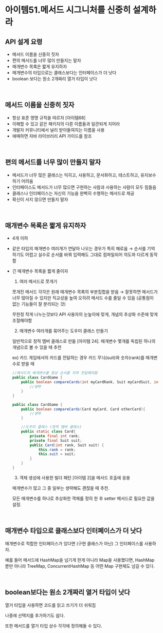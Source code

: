 # 아이템51.메서드 시그니처를 신중히 설계하라

## API 설계 요령

- 메서드 이름을 신중히 짓자
- 편의 메서드를 너무 많이 만들지는 말자
- 매개변수 목록은 짧게 유지하자
- 매개변수의 타입으로는 클래스보다는 인터페이스가 더 낫다
- boolean 보다는 원소 2개짜리 열거 타입이 낫다

<br>

## **메서드 이름을 신중히 짓자**

- 항상 표준 명명 규칙을 따르자 [아이템68]
- 이해할 수 있고 같은 패키지의 다른 이름들과 일관되게 지어라
- 개발자 커뮤니티에서 널리 받아들여지는 이름을 사용
- 애매하면 자바 라이브러리 API 가이드를 참조

<br>

## **편의 메서드를 너무 많이 만들지 말자**

- 메서드가 너무 많은 클래스는 익히고, 사용하고, 문서화하고, 테스트하고, 유지보수하기 어려움
- 인터페이스도 메서드가 너무 많으면 구현하는 사람과 사용하는 사람이 모두 힘들음
- 클래스나 인터페이스는 자신의 기능을 완벽히 수행하는 메서드로 제공
- 확신이 서지 않으면 만들지 말자

<br>

## **매개변수 목록은 짧게 유지하자**

- 4개 이하
- 같은 타입의 매개변수 여러개가 연달아 나오는 경우가 특히 해로움 → 순서를 기억하기도 어렵고 실수로 순서를 바꿔 입력해도 그대로 컴파일되어 의도와 다르게 동작함
- 긴 매개변수 목록을 짧게 줄이자
    
    1) 여러 메서드로 쪼개기
    
    쪼개진 메서드 각각은 원래 매개변수 목록의 부분집합을 받음 → 잘못하면 메서드가 너무 많아질 수 있지만 직교성을 높여 오히려 메서드 수를 줄일 수 있음 (공통점이 없는 기능들이 잘 분리되는 것)
    
    무한정 작게 나누는것보다 API 사용자의 눈높이에 맞게, 개념의 추상화 수준에 맞게 조절해야함
    
    2) 매개변수 여러개를 묶어주는 도우미 클래스 만들기
    
    일반적으로 정적 멤버 클래스로 만듦 [아이템 24]. 매개변수 몇개를 독립된 하나의 개념으로 볼 수 있을 때 추천 
    
    ex) 카드 게임에서의 카드를 전달하는 경우 카드 무늬(suit)와 숫자(rank)를 매개변수로 받을 때
    
    ```java
    //메서드의 매개변수를 항상 순서를 지켜 전달해야함
    public class CardGame {
    	public boolean compareCards(int myCardRank, Suit myCardSuit, int otherCardRank, Suit otherCardSuit){
    		//생략
    	}
    }
    ```
    
    ```java
    public class CardGame {
        public boolean compareCards(Card myCard, Card otherCard){
            //생략
        }
    
        //도우미 클래스 (정적 멤버 클래스)
        public static class Card{
            private final int rank;
            private final Suit suit;
            public Card(int rank, Suit suit) {
                this.rank = rank;
                this.suit = suit;
            }
        }
    }
    ```
    
    3) 객체 생성에 사용한 빌더 패턴 [아이템 2]을 메서드 호출에 응용
    
    매개변수가 많고 그 중 일부는 생략해도 괜찮을 때 추천.
    
    모든 매개변수를 하나로 추상화한 객체를 정의 한 후 setter 메서드로 필요한 값을 설정.
    

<br>

## 매개변수 타입으로 클래스보다 인터페이스가 더 낫다

매개변수로 적합한 인터페이스가 있다면 (구현 클래스가 아닌) 그 인터페이스를 사용하자.

예를 들어 메서드에 HashMap을 넘기게 한게 아니라 Map을 사용했다면, HashMap 뿐만 아니라 TreeMap, ConcurrentHashMap 등 어떤 Map 구현체도 넘길 수 있다.

<br>

## boolean보다는 원소 2개짜리 열거 타입이 낫다

열거 타입을 사용하면 코드를 읽고 쓰기가 더 쉬워짐

나중에 선택지를 추가하기도 쉽다.

또한 메서드를 열거 타입 상수 각각에 정의해둘 수 있다.